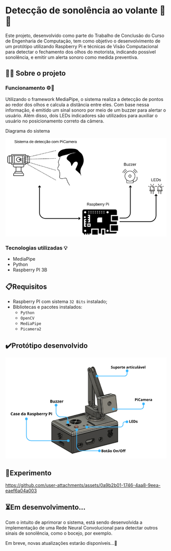 # Detecção de sonolência ao volante 🚗💤

Este projeto, desenvolvido como parte do Trabalho de Conclusão do Curso de Engenharia de Computação, tem como objetivo o desenvolvimento de um protótipo utilizando Raspberry Pi e técnicas de Visão Computacional para detectar o fechamento dos olhos do motorista, indicando possível sonolência, e emitir um alerta sonoro como medida preventiva.

## 🧑‍💻 Sobre o projeto 

### **Funcionamento** ⚙️🧠

Utilizando o framework MediaPipe, o sistema realiza a detecção de pontos ao redor dos olhos e calcula a distância entre eles. Com base nessa informação, é emitido um sinal sonoro por meio de um buzzer para alertar o usuário. Além disso, dois LEDs indicadores são utilizados para auxiliar o usuário no posicionamento correto da câmera.

Diagrama do sistema

![Diagrama Final](assets/diagrama_final.png)

### **Tecnologias utilizadas** 💡

- MediaPipe
- Python
- Raspberry PI 3B

## 📋Requisitos 

- Raspberry PI com sistema `32 Bits` instalado;
- Bibliotecas e pacotes instalados:
    - `Python`
    - `OpenCV`
    - `MediaPipe`
    - `Picamera2`

## ✔️Protótipo desenvolvido

![Diagrama Final](assets/prototipo_final.png)

## 🧪Experimento

https://github.com/user-attachments/assets/0a9b2b01-1746-4aa8-9eea-eaef6a04a003

## ⏳️Em desenvolvimento... 

Com o intuito de aprimorar o sistema, está sendo desenvolvida a implementação de uma Rede Neural Convolucional para detectar outros sinais de sonolência, como o bocejo, por exemplo.

Em breve, novas atualizações estarão disponíveis...🚀

